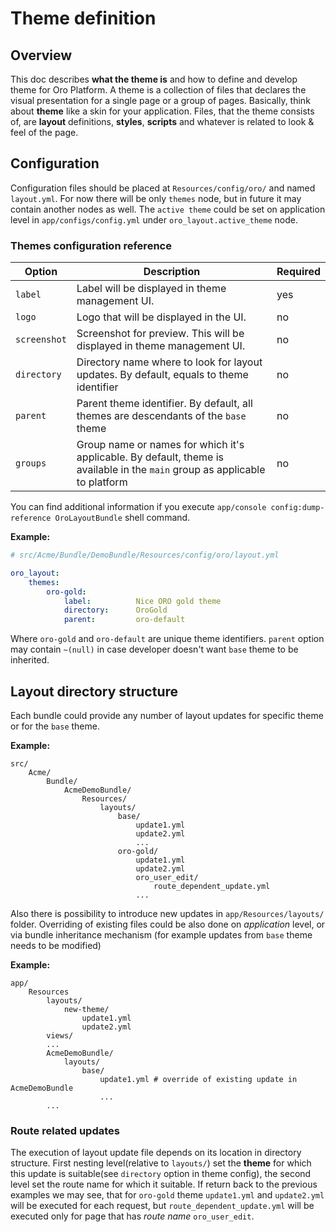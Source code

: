 # Theme definition

## Overview

This doc describes **what the theme is** and how to define and develop theme for Oro Platform.
A theme is a collection of files that declares the visual presentation for a single page or a group of pages.
Basically, think about **theme** like a skin for your application. Files, that the theme consists of, are **layout** 
definitions, **styles**, **scripts** and whatever is related to look & feel of the page.

## Configuration

Configuration files should be placed at `Resources/config/oro/` and named `layout.yml`. 
For now there will be only `themes` node, but in future it may contain another nodes as well.
The `active theme` could be set on application level in `app/configs/config.yml` under `oro_layout.active_theme` node.

### Themes configuration reference

| Option | Description | Required |
|------- |-------------|----------|
| `label` | Label will be displayed in theme management UI. | yes |
| `logo` | Logo that will be displayed in the UI. | no |
| `screenshot` | Screenshot for preview. This will be displayed in theme management UI. | no |
| `directory` | Directory name where to look for layout updates. By default, equals to theme identifier | no |
| `parent` | Parent theme identifier. By default, all themes are descendants of the `base` theme | no |
| `groups` | Group name or names for which it's applicable. By default, theme is available in the `main` group as applicable to platform  | no |

You can find additional information if you execute `app/console config:dump-reference OroLayoutBundle` shell command.

**Example:**

```yml
# src/Acme/Bundle/DemoBundle/Resources/config/oro/layout.yml

oro_layout:
    themes:
        oro-gold:
            label:          Nice ORO gold theme
            directory:      OroGold
            parent:         oro-default
```

Where `oro-gold` and `oro-default` are unique theme identifiers. `parent` option may contain `~(null)` in case 
developer doesn't want `base` theme to be inherited.

## Layout directory structure

Each bundle could provide any number of layout updates for specific theme or for the `base` theme.
 
**Example:**

```
src/
    Acme/
        Bundle/
            AcmeDemoBundle/
                Resources/
                    layouts/
                        base/
                            update1.yml
                            update2.yml
                            ...
                        oro-gold/
                            update1.yml
                            update2.yml
                            oro_user_edit/
                                route_dependent_update.yml
                            ...
```
Also there is possibility to introduce new updates in `app/Resources/layouts/` folder. Overriding of existing files 
could be also done on *application* level, or via bundle inheritance mechanism (for example updates from `base` theme needs to be modified)

**Example:**

```
app/
    Resources
        layouts/
            new-theme/
                update1.yml
                update2.yml
        views/
        ...
        AcmeDemoBundle/
            layouts/
                base/
                    update1.yml # override of existing update in AcmeDemoBundle
                    ...
        ...
```

### Route related updates

The execution of layout update file depends on its location in directory structure. First nesting level(relative to `layouts/`) 
set the **theme** for which this update is suitable(see `directory` option in theme config), the second level set the route name
for which it suitable. If return back to the previous examples we may see, that for `oro-gold` theme `update1.yml` and `update2.yml` will be 
executed for each request, but `route_dependent_update.yml` will be executed only for page that has *route name* `oro_user_edit`.
